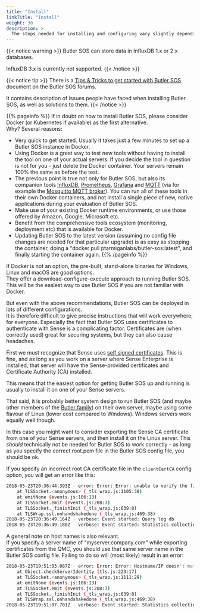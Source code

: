 ```yaml
---
title: "Install"
linkTitle: "Install"
weight: 30
description: >
  The steps needed for installing and configuring vary slightly depending on what platform you use. The details are found here.
---
```


{{< notice warning >}}
Butler SOS can store data in InfluxDB 1.x or 2.x databases.

InfluxDB 3.x is currently not supported.
{{< /notice >}}

{{< notice tip >}}
There is a [Tips & Tricks to get started with Butler SOS](https://github.com/ptarmiganlabs/butler-sos/discussions/201) document on the Butler SOS forums.

It contains description of issues people have faced when installing Butler SOS, as well as solutions to them.
{{< /notice >}}

{{% pageinfo %}}
If in doubt on how to install Butler SOS, please consider Docker (or Kubernetes if available) as the first alternative.  
Why? Several reasons:

- Very quick to get started. Usually it takes just a few minutes to set up a Butler SOS instance in Docker.
- Using Docker is a great way to test new tools without having to install the tool on one of your actual servers. If you decide the tool in question is not for you - just delete the Docker container. Your servers remain 100% the same as before the test.
- The previous point is true not only for Butler SOS, but also its companion tools [InfluxDB](https://www.influxdata.com/products/influxdb-overview/), [Prometheus](https://prometheus.io), [Grafana](https://grafana.com/) and [MQTT](https://en.wikipedia.org/wiki/MQTT) (via for example the [Mosquitto MQTT broker](https://mosquitto.org/)). You can run all of these tools in their own Docker containers, and not install a single piece of new, native applications during your evaluation of Butler SOS.
- Make use of your existing Docker runtime environments, or use those offered by Amazon, Google, Microsoft etc.
- Benefit from the comprehensive tools ecosystem (monitoring, deployment etc) that is available for Docker.
- Updating Butler SOS to the latest version (assuming no config file changes are needed for that particular upgrade) is as easy as stopping the container, doing a "docker pull ptarmiganlabs/butler-sos:latest", and finally starting the container again.
  {{% /pageinfo %}}

If Docker is not an option, the pre-built, stand-alone binaries for Windows, Linux and macOS are good options.  
They offer a download-configure-execute approach to running Butler SOS.  
This will be the easiest way to use Butler SOS if you are not familiar with Docker.

But even with the above recommendations, Butler SOS can be deployed in lots of different configurations.  
It is therefore difficult to give precise instructions that will work everywhere, for everyone. Especially the fact that Butler SOS uses certificates to authenticate with Sense is a complicating factor. Certificates are (when correctly used) great for securing systems, but they can also cause headaches.

First we must recognize that Sense uses [self signed certificates](https://en.wikipedia.org/wiki/Self-signed_certificate). This is fine, and as long as you work on a server where Sense Enterprise is installed, that server will have the Sense-provided certificates and Certificate Authority (CA) installed.

This means that the easiest option for getting Butler SOS up and running is usually to install it on one of your Sense servers.

That said, it is probably better system design to run Butler SOS (and maybe other members of the [Butler family](https://github.com/ptarmiganlabs)) on their own server, maybe using some flavour of Linux (lower cost compared to Windows). Windows servers work equally well though.

In this case you might want to consider exporting the Sense CA certificate from one of your Sense servers, and then install it on the Linux server.
This _should_ technically not be needed for Butler SOS to work correctly - as long as you specify the correct root.pem file in the Butler SOS config file, you should be ok.

If you specify an incorrect root CA certificate file in the `clientCertCA` config option, you will get an error like this:

```bash
2018-05-23T20:36:44.393Z - error: Error: Error: unable to verify the first certificate
    at TLSSocket.<anonymous> (_tls_wrap.js:1105:38)
    at emitNone (events.js:106:13)
    at TLSSocket.emit (events.js:208:7)
    at TLSSocket._finishInit (_tls_wrap.js:639:8)
    at TLSWrap.ssl.onhandshakedone (_tls_wrap.js:469:38)
2018-05-23T20:36:49.164Z - verbose: Event started: Query log db
2018-05-23T20:36:49.180Z - verbose: Event started: Statistics collection
```

A general note on host names is also relevant.  
If you specify a server name of "myserver.company.com" while exporting certificates from the QMC, you should use that same server name in the Butler SOS config file. Failing to do so will (most likely) result in an error:

```bash
2018-05-23T19:51:03.087Z - error: Error: Error: Hostname/IP doesn't match certificate's altnames: "Host: serveralias.company.net. is not in the cert's altnames: DNS:myserver.company.com"
    at Object.checkServerIdentity (tls.js:223:17)
    at TLSSocket.<anonymous> (_tls_wrap.js:1111:29)
    at emitNone (events.js:106:13)
    at TLSSocket.emit (events.js:208:7)
    at TLSSocket._finishInit (_tls_wrap.js:639:8)
    at TLSWrap.ssl.onhandshakedone (_tls_wrap.js:469:38)
2018-05-23T19:51:07.701Z - verbose: Event started: Statistics collection
```

